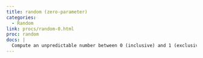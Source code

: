 ```yaml
---
title: random (zero-parameter)
categories: 
  - Random
link: procs/random-0.html
proc: random
docs: |
  Compute an unpredictable number between 0 (inclusive) and 1 (exclusive).
---
```

